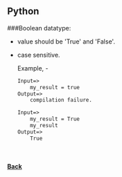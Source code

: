 ## Python

###Boolean datatype:
- value should be 'True' and 'False'.
- case sensitive.

  Example, - 
	```markdown
	Input=>
		my_result = true
	Output=>
		compilation failure.

	Input=>
		my_result = True
		my_result
	Output=>
		True
	```


<br/><br/>
[<i class="fa fa-arrow-left"></i> **Back**](../)
